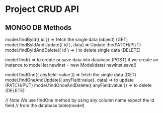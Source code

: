 # Project CRUD API

## MONGO DB Methods

model.findById({ id }) => fetch the single data (object) (GET)
model.findByIdAndUpdate({ id }, data) => Update the(PATCH/PUT)
model.findByIdAndDelete({ id } => ) to delete single data (DELETE)

model.find() => to create or save data into database (POST)
if we create an instance to model
let newInst = new Model(data)
newInst.save()

model.findOne({ anyfield: value }) => fetch the single data (GET)
model.findOneAndUpdate({ anyField:value}, data) => to update (PATCH/PUT)
model.findOnceAndDelete({ anyField:value }) => to delete (DELETE)

// Note We use findOne method by using any column name expect the id field 
// from  the  database table(model)
